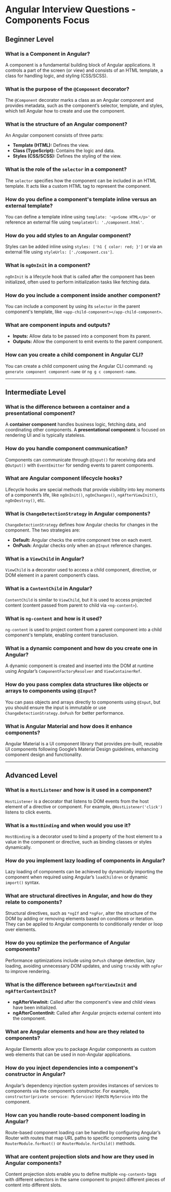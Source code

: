 
# Angular Interview Questions - Components Focus

## Beginner Level

### What is a Component in Angular?

A component is a fundamental building block of Angular applications. It controls a part of the screen (or view) and consists of an HTML template, a class for handling logic, and styling (CSS/SCSS).

### What is the purpose of the `@Component` decorator?

The `@Component` decorator marks a class as an Angular component and provides metadata, such as the component’s selector, template, and styles, which tell Angular how to create and use the component.

### What is the structure of an Angular component?

An Angular component consists of three parts:
- **Template (HTML):** Defines the view.
- **Class (TypeScript):** Contains the logic and data.
- **Styles (CSS/SCSS):** Defines the styling of the view.

### What is the role of the `selector` in a component?

The `selector` specifies how the component can be included in an HTML template. It acts like a custom HTML tag to represent the component.

### How do you define a component's template inline versus an external template?

You can define a template inline using `template: '<p>Some HTML</p>'` or reference an external file using `templateUrl: './component.html'`.

### How do you add styles to an Angular component?

Styles can be added inline using `styles: ['h1 { color: red; }']` or via an external file using `styleUrls: ['./component.css']`.

### What is `ngOnInit` in a component?

`ngOnInit` is a lifecycle hook that is called after the component has been initialized, often used to perform initialization tasks like fetching data.

### How do you include a component inside another component?

You can include a component by using its `selector` in the parent component's template, like `<app-child-component></app-child-component>`.

### What are component inputs and outputs?

- **Inputs:** Allow data to be passed into a component from its parent.
- **Outputs:** Allow the component to emit events to the parent component.

### How can you create a child component in Angular CLI?

You can create a child component using the Angular CLI command: `ng generate component component-name` or `ng g c component-name`.

---

## Intermediate Level

### What is the difference between a container and a presentational component?

A **container component** handles business logic, fetching data, and coordinating other components. A **presentational component** is focused on rendering UI and is typically stateless.

### How do you handle component communication?

Components can communicate through `@Input()` for receiving data and `@Output()` with `EventEmitter` for sending events to parent components.

### What are Angular component lifecycle hooks?

Lifecycle hooks are special methods that provide visibility into key moments of a component’s life, like `ngOnInit()`, `ngOnChanges()`, `ngAfterViewInit()`, `ngOnDestroy()`, etc.

### What is `ChangeDetectionStrategy` in Angular components?

`ChangeDetectionStrategy` defines how Angular checks for changes in the component. The two strategies are:
- **Default:** Angular checks the entire component tree on each event.
- **OnPush:** Angular checks only when an `@Input` reference changes.

### What is a `ViewChild` in Angular?

`ViewChild` is a decorator used to access a child component, directive, or DOM element in a parent component’s class.

### What is a `ContentChild` in Angular?

`ContentChild` is similar to `ViewChild`, but it is used to access projected content (content passed from parent to child via `<ng-content>`).

### What is `ng-content` and how is it used?

`ng-content` is used to project content from a parent component into a child component's template, enabling content transclusion.

### What is a dynamic component and how do you create one in Angular?

A dynamic component is created and inserted into the DOM at runtime using Angular’s `ComponentFactoryResolver` and `ViewContainerRef`.

### How do you pass complex data structures like objects or arrays to components using `@Input`?

You can pass objects and arrays directly to components using `@Input`, but you should ensure the input is immutable or use `ChangeDetectionStrategy.OnPush` for better performance.

### What is Angular Material and how does it enhance components?

Angular Material is a UI component library that provides pre-built, reusable UI components following Google’s Material Design guidelines, enhancing component design and functionality.

---

## Advanced Level

### What is a `HostListener` and how is it used in a component?

`HostListener` is a decorator that listens to DOM events from the host element of a directive or component. For example, `@HostListener('click')` listens to click events.

### What is a `HostBinding` and when would you use it?

`HostBinding` is a decorator used to bind a property of the host element to a value in the component or directive, such as binding classes or styles dynamically.

### How do you implement lazy loading of components in Angular?

Lazy loading of components can be achieved by dynamically importing the component when required using Angular’s `loadChildren` or dynamic `import()` syntax.

### What are structural directives in Angular, and how do they relate to components?

Structural directives, such as `*ngIf` and `*ngFor`, alter the structure of the DOM by adding or removing elements based on conditions or iteration. They can be applied to Angular components to conditionally render or loop over elements.

### How do you optimize the performance of Angular components?

Performance optimizations include using `OnPush` change detection, lazy loading, avoiding unnecessary DOM updates, and using `trackBy` with `ngFor` to improve rendering.

### What is the difference between `ngAfterViewInit` and `ngAfterContentInit`?

- **ngAfterViewInit:** Called after the component's view and child views have been initialized.
- **ngAfterContentInit:** Called after Angular projects external content into the component.

### What are Angular elements and how are they related to components?

Angular Elements allow you to package Angular components as custom web elements that can be used in non-Angular applications.

### How do you inject dependencies into a component's constructor in Angular?

Angular’s dependency injection system provides instances of services to components via the component’s constructor. For example, `constructor(private service: MyService)` injects `MyService` into the component.

### How can you handle route-based component loading in Angular?

Route-based component loading can be handled by configuring Angular’s Router with routes that map URL paths to specific components using the `RouterModule.forRoot()` or `RouterModule.forChild()` methods.

### What are content projection slots and how are they used in Angular components?

Content projection slots enable you to define multiple `<ng-content>` tags with different selectors in the same component to project different pieces of content into different slots.